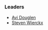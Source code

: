### Leaders
* [Avi Douglen](mailto:avi.douglen@owasp.org)
* [Steven Wierckx](mailto:steven.wierckx@owasp.org)
